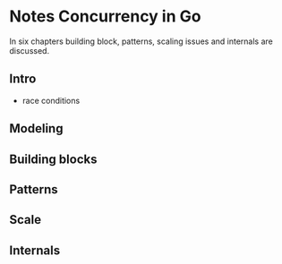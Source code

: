# Notes Concurrency in Go

In six chapters building block, patterns, scaling issues and internals are discussed.

## Intro

* race conditions

## Modeling

## Building blocks

## Patterns

## Scale

## Internals


